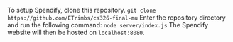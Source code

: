 To setup Spendify, clone this repository.
```git clone https://github.com/ETrimbs/cs326-final-mu```
Enter the repository directory and run the following command:
```node server/index.js```
The Spendify website will then be hosted on `localhost:8080`.
